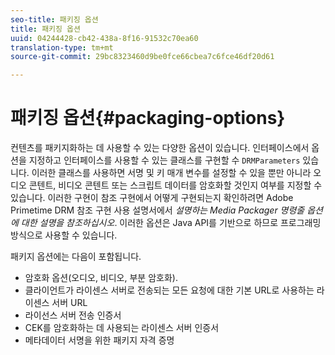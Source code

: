 ```yaml
---
seo-title: 패키징 옵션
title: 패키징 옵션
uuid: 04244428-cb42-438a-8f16-91532c70ea60
translation-type: tm+mt
source-git-commit: 29bc8323460d9be0fce66cbea7c6fce46df20d61

---
```



# 패키징 옵션{#packaging-options}

컨텐츠를 패키지화하는 데 사용할 수 있는 다양한 옵션이 있습니다. 인터페이스에서 옵션을 지정하고 인터페이스를 사용할 수 있는 클래스를 구현할 수 `DRMParameters` 있습니다. 이러한 클래스를 사용하면 서명 및 키 매개 변수를 설정할 수 있을 뿐만 아니라 오디오 콘텐트, 비디오 콘텐트 또는 스크립트 데이터를 암호화할 것인지 여부를 지정할 수 있습니다. 이러한 구현이 참조 구현에서 어떻게 구현되는지 확인하려면 Adobe Primetime DRM 참조 구현 사용 설명서에서 *설명하는 Media Packager 명령줄 옵션에 대한 설명을 참조하십시오*. 이러한 옵션은 Java API를 기반으로 하므로 프로그래밍 방식으로 사용할 수 있습니다.

패키지 옵션에는 다음이 포함됩니다.

* 암호화 옵션(오디오, 비디오, 부분 암호화).
* 클라이언트가 라이센스 서버로 전송되는 모든 요청에 대한 기본 URL로 사용하는 라이센스 서버 URL
* 라이선스 서버 전송 인증서
* CEK를 암호화하는 데 사용되는 라이센스 서버 인증서
* 메타데이터 서명을 위한 패키지 자격 증명


